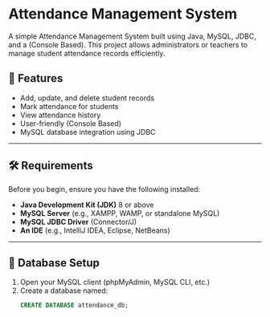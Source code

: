 # Attendance Management System

A simple Attendance Management System built using Java, MySQL, JDBC, and a (Console Based). This project allows administrators or teachers to manage student attendance records efficiently.

## 🚀 Features

- Add, update, and delete student records
- Mark attendance for students
- View attendance history
- User-friendly (Console Based)
- MySQL database integration using JDBC

---

## 🛠️ Requirements

Before you begin, ensure you have the following installed:

- **Java Development Kit (JDK)** 8 or above
- **MySQL Server** (e.g., XAMPP, WAMP, or standalone MySQL)
- **MySQL JDBC Driver** (Connector/J)
- **An IDE** (e.g., IntelliJ IDEA, Eclipse, NetBeans)

---

## 💾 Database Setup

1. Open your MySQL client (phpMyAdmin, MySQL CLI, etc.)
2. Create a database named:  
   ```sql
   CREATE DATABASE attendance_db;
